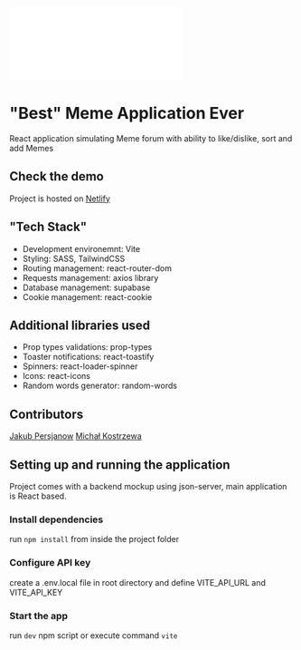 ![alt logo](src/assets/meme-logo.png)

# "Best" Meme Application Ever

React application simulating Meme forum with ability to like/dislike, sort and add Memes

## Check the demo
Project is hosted on [Netlify](https://alk-best-memes.netlify.app)

## "Tech Stack"

- Development environemnt: Vite
- Styling: SASS, TailwindCSS
- Routing management: react-router-dom
- Requests management: axios library
- Database management: supabase
- Cookie management: react-cookie

## Additional libraries used

- Prop types validations: prop-types
- Toaster notifications: react-toastify
- Spinners: react-loader-spinner
- Icons: react-icons
- Random words generator: random-words

## Contributors

[Jakub Persjanow](https://github.com/JPersjanow)
[Michał Kostrzewa](https://github.com/Kostek095)

## Setting up and running the application

Project comes with a backend mockup using json-server, main application is React based.

### Install dependencies

run `npm install` from inside the project folder

### Configure API key

create a .env.local file in root directory and define VITE_API_URL and VITE_API_KEY

### Start the app

run `dev` npm script or execute command `vite`

